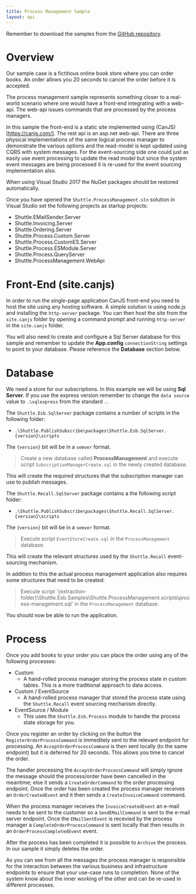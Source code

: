 ```yaml
---
title: Process Management Sample
layout: api
---
```


<div class='alert alert-info'>Remember to download the samples from the <a href="https://github.com/Shuttle/Shuttle.Esb.Samples" target="_blank">GitHub repository</a>.</div>

# Overview

Our sample case is a fictitious online book store where you can order books.  An order allows you 20 seconds to cancel the order before it is accepted.

The process management sample represents something closer to a real-world scenario where one would have a front-end integrating with a web-api.  The web-api issues commands that are processed by the process managers.

In this sample the front-end is a static site implemented using (CanJS)[https://canjs.com/].  The rest api is an asp.net web-api.  There are three physical implementations of the same logical process manager to demonstrate the various options and the read-model is kept updated using CQRS with system messages.  For the event-sourcing side one could just as easily use event processing to update the read model but since the system event messages are being processed it is re-used for the event sourcing implementation also.

When using Visual Studio 2017 the NuGet packages should be restored automatically.

Once you have opened the `Shuttle.ProcessManagement.sln` solution in Visual Studio set the following projects as startup projects:

- Shuttle.EMailSender.Server
- Shuttle.Invoicing.Server
- Shuttle.Ordering.Server
- Shuttle.Process.Custom.Server
- Shuttle.Process.CustomES.Server
- Shuttle.Process.ESModule.Server
- Shuttle.Process.QueryServer
- Shuttle.ProcessManagement.WebApi

# Front-End (site.canjs)

In order to run the single-page application CanJS front-end you need to host the site using any hosting software.  A simple solution is using node.js and installing the `http-server` package.  You can then host the site from the `site.canjs` folder by opening a command prompt and running `http-server` in the `site.canjs` folder.

You will also need to create and configure a Sql Server database for this sample and remember to update the **App.config** `connectionString` settings to point to your database.  Please reference the **Database** section below.

# Database

We need a store for our subscriptions.  In this example we will be using **Sql Server**.  If you use the express version remember to change the `data source` value to `.\sqlexpress` from the standard `.`.

The `Shuttle.Esb.SqlServer` package contains a number of scripts in the following folder:

- `.\Shuttle.PublishSubscribe\packages\Shuttle.Esb.SqlServer.{version}\scripts`

The `{version}` bit will be in a `semver` format.

> Create a new database called **ProcessManagement** and execute script `SubscriptionManagerCreate.sql` in the newly created database.

This will create the required structures that the subscription manager can use to publish messages.

The `Shuttle.Recall.SqlServer` package contains a the following script folder:

- `.\Shuttle.PublishSubscribe\packages\Shuttle.Recall.SqlServer.{version}\scripts`

The `{version}` bit will be in a `semver` format.

> Execute script `EventStoreCreate.sql` in the `ProcessManagement` database.

This will create the relevant structures used by the `Shuttle.Recall` event-sourcing mechanism.

In addition to this the actual process management application also requires some structures that need to be created:

> Execute script '{extraction-folder}\Shuttle.Esb.Samples\Shuttle.ProcessManagement\.scripts\process-management.sql' in the `ProcessManagement` database.

You should now be able to run the application.

# Process

Once you add books to your order you can place the order using any of the following processes:

- Custom
    * A hand-rolled process manager storing the process state in custom tables.  This is a more traditional approach to data access.
- Custom / EventSource
    * A hand-rolled process manager that stored the process state using the `Shuttle.Recall` event sourcing mechanism directly.
- EventSource / Module
    * This uses the `Shuttle.Esb.Process` module to handle the process state storage for you.
    
Once you register an order by clicking on the button the `RegisterOrderProcessCommand` is immeditely sent to the relevant endpoint for processing.  An `AcceptOrderProcessCommand` is then sent locally (to the same endpoint) but it is deferred for 20 seconds.  This allows you time to cancel the order.

The handler processing the `AcceptOrderProcessCommand` will simply ignore the message should the process/order have been cancelled in the meantime; else it sends a `CreateOrderCommand` to the order processing endpoint.  Once the order has been created the process manager receives an `OrderCreatedEvent` and it then sends a `CreateInvoiceCommand` command.

When the process manager receives the `InvoiceCreatedEvent` an e-mail needs to be sent to the customer so a `SendEMailCommand` is sent to the e-mail server endpoint.  Once the `EMailSentEvent` is recevied by the process manager a `CompleteOrderProcessCommand` is sent locally that then results in an `OrderProcessCompletedEvent` event.

After the process has been completed it is possible to `Archive` the process.  In our sample it simply deletes the order.

As you can see from all the messages the process manager is responsible for the interaction between the various business and infrastructure endpoints to ensure that your use-case runs to completion.  None of the system know about the inner working of the other and can be re-used in different processes.


